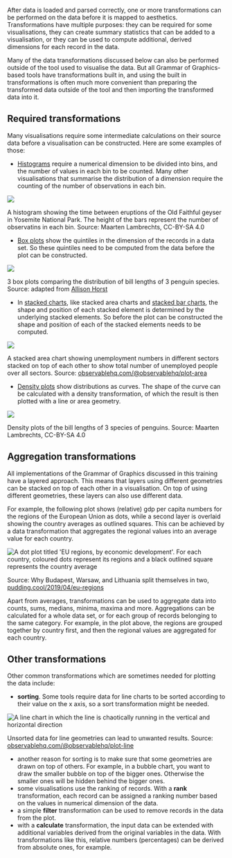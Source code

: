 After data is loaded and parsed correctly, one or more transformations can be performed on the data before it is mapped to aesthetics. Transformations have multiple purposes: they can be required for some visualisations, they can create summary statistics that can be added to a visualisation, or they can be used to compute additional, derived dimensions for each record in the data.

Many of the data transformations discussed below can also be performed outside of the tool used to visualise the data. But all Grammar of Graphics-based tools have transformations built in, and using the built in transformations is often much more convenient than preparing the transformed data outside of the tool and then importing the transformed data into it.

## Required transformations

Many visualisations require some intermediate calculations on their source data before a visualisation can be constructed. Here are some examples of those:

- <span class='internal-link'><a href='histograms'>Histograms</a></span> require a numerical dimension to be divided into bins, and the number of values in each bin to be counted. Many other visualisations that summarise the distribution of a dimension require the counting of the number of observations in each bin.

![ ](Building%20blocks%20of%20the%20Grammar%20of%20Graphics%202aa612131ff246cf95f99d6c95fcbe4e/oldfaithful-histogram.png)

A histogram showing the time between eruptions of the Old Faithful geyser in Yosemite National Park. The height of the bars represent the number of observatins in each bin. Source: Maarten Lambrechts, CC-BY-SA 4.0

- <span class='internal-link'><a href='box-plots'>Box plots</a></span> show the quintiles in the dimension of the records in a data set. So these quintiles need to be computed from the data before the plot can be constructed.

![ ](Building%20blocks%20of%20the%20Grammar%20of%20Graphics%202aa612131ff246cf95f99d6c95fcbe4e/penguin-boxplots.png)

3 box plots comparing the distribution of bill lengths of 3 penguin species. Source: adapted from [Allison Horst](https://allisonhorst.github.io/palmerpenguins/articles/examples.html)

- In <span class='internal-link'>[stacked charts](stacked-charts)</span>, like stacked area charts and <span class='internal-link'>[stacked bar charts](stacked-bars)</span>, the shape and position of each stacked element is determined by the underlying stacked elements. So before the plot can be constructed the shape and position of each of the stacked elements needs to be computed.

![ ](Building%20blocks%20of%20the%20Grammar%20of%20Graphics%202aa612131ff246cf95f99d6c95fcbe4e/observable-stacked-areas.png)

A stacked area chart showing unemployment numbers in different sectors stacked on top of each other to show total number of unemployed people over all sectors. Source: [observablehq.com/@observablehq/plot-area](https://observablehq.com/@observablehq/plot-area)

- <span class='internal-link'><a href='density-violin-and-raincloud-plots'>Density plots</a></span> show distributions as curves. The shape of the curve can be calculated with a density transformation, of which the result is then plotted with a line or area geometry.

![ ](Building%20blocks%20of%20the%20Grammar%20of%20Graphics%202aa612131ff246cf95f99d6c95fcbe4e/penguin-slabs.png)

Density plots of the bill lengths of 3 species of penguins. Source: Maarten Lambrechts, CC-BY-SA 4.0

## Aggregation transformations

All implementations of the Grammar of Graphics discussed in this training have a layered approach. This means that layers using different geometries can be stacked on top of each other in a visualisation. On top of using different geometries, these layers can also use different data.

For example, the following plot shows (relative) gdp per capita numbers for the regions of the European Union as dots, while a second layer is overlaid showing the country averages as outlined squares. This can be achieved by a data transformation that aggregates the regional values into an average value for each country.

![A dot plot titled 'EU regions, by economic development'. For each country, coloured dots represent its regions and a black outlined square represents the country average](Building%20blocks%20of%20the%20Grammar%20of%20Graphics%202aa612131ff246cf95f99d6c95fcbe4e/pudding-regions.png)

Source: Why Budapest, Warsaw, and Lithuania split themselves in two, [pudding.cool/2019/04/eu-regions](https://pudding.cool/2019/04/eu-regions/)

Apart from averages, transformations can be used to aggregate data into counts, sums, medians, minima, maxima and more. Aggregations can be calculated for a whole data set, or for each group of records belonging to the same category. For example, in the plot above, the regions are grouped together by country first, and then the regional values are aggregated for each country.

## Other transformations

Other common transformations which are sometimes needed for plotting the data include:

- **sorting**. Some tools require data for line charts to be sorted according to their value on the x axis, so a sort transformation might be needed.
    
![A line chart in which the line is chaotically running in the vertical and horizontal direction](Building%20blocks%20of%20the%20Grammar%20of%20Graphics%202aa612131ff246cf95f99d6c95fcbe4e/observable-unsorted.png)
    
Unsorted data for line geometries can lead to unwanted results. Source: [observablehq.com/@observablehq/plot-line](https://observablehq.com/@observablehq/plot-line)
    
- another reason for sorting is to make sure that some geometries are drawn on top of others. For example, in a bubble chart, you want to draw the smaller bubble on top of the bigger ones. Otherwise the smaller ones will be hidden behind the bigger ones.
- some visualisations use the ranking of records. With a **rank** transformation, each record can be assigned a ranking number based on the values in numerical dimension of the data.
- a simple **filter** transformation can be used to remove records in the data from the plot.
- with a **calculate** transformation, the input data can be extended with additional variables derived from the original variables in the data. With transformations like this, relative numbers (percentages) can be derived from absolute ones, for example.